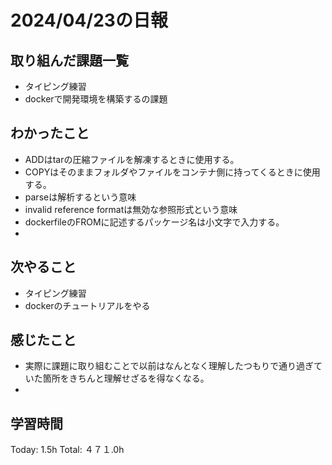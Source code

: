 # 2024/04/23の日報
## 取り組んだ課題一覧
* タイピング練習
*  dockerで開発環境を構築するの課題
## わかったこと
*  ADDはtarの圧縮ファイルを解凍するときに使用する。
*  COPYはそのままフォルダやファイルをコンテナ側に持ってくるときに使用する。
*  parseは解析するという意味
*  invalid reference formatは無効な参照形式という意味
*  dockerfileのFROMに記述するパッケージ名は小文字で入力する。
*  
## 次やること
* タイピング練習
* dockerのチュートリアルをやる
## 感じたこと
*  実際に課題に取り組むことで以前はなんとなく理解したつもりで通り過ぎていた箇所をきちんと理解せざるを得なくなる。
*  
##  学習時間
Today: 1.5h
Total: ４７１.0h
